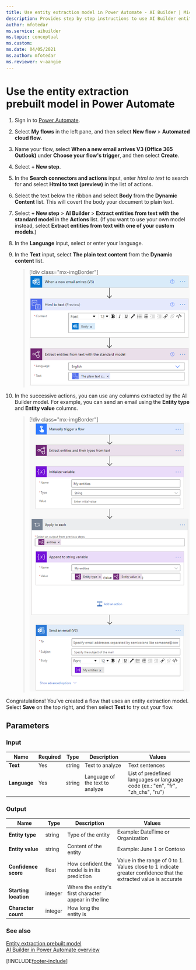 ```yaml
---
title: Use entity extraction model in Power Automate - AI Builder | Microsoft Docs
description: Provides step by step instructions to use AI Builder entity extraction in Power Automate.
author: mfotedar
ms.service: aibuilder
ms.topic: conceptual
ms.custom: 
ms.date: 04/05/2021
ms.author: mfotedar
ms.reviewer: v-aangie
---
```


# Use the entity extraction prebuilt model in Power Automate

1. Sign in to [Power Automate](https://flow.microsoft.com/).

1. Select **My flows** in the left pane, and then select **New flow** > **Automated cloud flow**.

1. Name your flow, select **When a new email arrives V3 (Office 365 Outlook)** under **Choose your flow's trigger**, and then select **Create**.

1.	Select **+ New step**.

1. In the **Search connectors and actions** input, enter *html to text* to search for and select **Html to text (preview)** in the list of actions.

1. Select the text below the ribbon and select **Body** from the **Dynamic Content** list. This will covert the body your document to plain text.

1. Select **+ New step** > **AI Builder** > **Extract entities from text with the standard model** in the **Actions** list. (If you want to use your own model instead, select **Extract entities from text with one of your custom models**.)

1. In the **Language** input, select or enter your language.

1. In the **Text** input, select **The plain text content** from the **Dynamic content** list.

   > [!div class="mx-imgBorder"]
   > ![Choose an action'](media/flow-EE-prebuilt1.png "Specify Text")

1. In the successive actions, you can use any columns extracted by the AI Builder model. For example, you can send an email using the **Entity type** and **Entity value** columns.
   > [!div class="mx-imgBorder"]
   > ![Choose an a action'](media/flow-eep-example.png "Send an email")

Congratulations! You've created a flow that uses an entity extraction model. Select **Save** on the top right, and then select **Test** to try out your flow.

## Parameters

### Input
|Name |Required |Type |Description |Values |
|---------|---------|---------|---------|---------|
|**Text** |Yes |string |Text to analyze|Text sentences |
|**Language** |Yes |string |Language of the text to analyze|List of predefined languages or language code (ex.: "en", "fr", "zh_chs", "ru") |

### Output

|Name |Type |Description |Values |
|---------|---------|---------|---------|
|**Entity type** |string |Type of the entity|Example: DateTime or Organization |
|**Entity value** |string |Content of the entity|Example: June 1 or Contoso |
|**Confidence score** |float |How confident the model is in its prediction|Value in the range of 0 to 1. Values close to 1 indicate greater confidence that the extracted value is accurate |
|**Starting location** |integer |Where the entity's first character appear in the line| |
|**Character count** |integer |How long the entity is| |

### See also

[Entity extraction prebuilt model](prebuilt-entity-extraction.md)  
[AI Builder in Power Automate overview](use-in-flow-overview.md)


[!INCLUDE[footer-include](includes/footer-banner.md)]